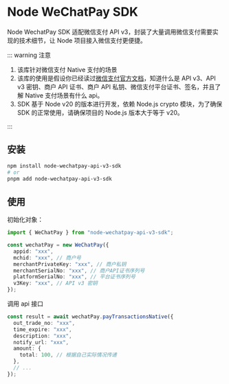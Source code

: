 # Node WeChatPay SDK

Node WechatPay SDK 适配微信支付 API v3，封装了大量调用微信支付需要实现的技术细节，让 Node 项目接入微信支付更便捷。

::: warning 注意

1. 该库针对微信支付 Native 支付的场景
2. 该库的使用是假设你已经读过[微信支付官方文档](https://pay.weixin.qq.com/)，知道什么是 API v3、API v3 密钥、商户 API 证书、商户 API 私钥、微信支付平台证书、签名，并且了解 Native 支付场景有什么 api。
3. SDK 基于 Node v20 的版本进行开发，依赖 Node.js crypto 模块，为了确保 SDK 的正常使用，请确保项目的 Node.js 版本大于等于 v20。

:::

## 安装

```bash
npm install node-wechatpay-api-v3-sdk
# or
pnpm add node-wechatpay-api-v3-sdk
```

## 使用

初始化对象：

```ts
import { WeChatPay } from "node-wechatpay-api-v3-sdk";

const wechatPay = new WeChatPay({
  appid: "xxx",
  mchid: "xxx", // 商户号
  merchantPrivateKey: "xxx", // 商户私钥
  merchantSerialNo: "xxx", // 商户API证书序列号
  platformSerialNo: "xxx", // 平台证书序列号
  v3Key: "xxx", // API v3 密钥
});
```

调用 api 接口

```ts
const result = await wechatPay.payTransactionsNative({
  out_trade_no: "xxx",
  time_expire: "xxx",
  description: "xxx",
  notify_url: "xxx",
  amount: {
    total: 100, // 根据自己实际情况传递
  },
  // ...
});
```
